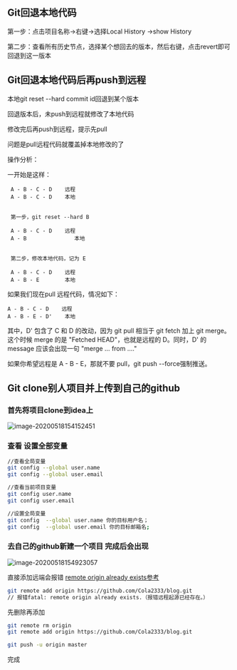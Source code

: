 ## Git回退本地代码

第一步：点击项目名称->右键->选择Local History ->show History 

第二步：查看所有历史节点，选择某个想回去的版本，然后右键，点击revert即可回退到这一版本



## Git回退本地代码后再push到远程

本地git reset --hard commit id回退到某个版本

回退版本后，未push到远程就修改了本地代码

修改完后再push到远程，提示先pull

问题是pull远程代码就覆盖掉本地修改的了

   操作分析：

   一开始是这样：

     A - B - C - D    远程
     A - B - C - D    本地


     第一步，git reset --hard B
    
     A - B - C - D    远程
     A - B               本地


     第二步，修改本地代码，记为 E
    
     A - B - C - D    远程
     A - B - E        本地

  如果我们现在pull 远程代码，情况如下：


    A - B - C - D    远程
    A - B - E - D'    本地
其中，D' 包含了 C 和 D 的改动，因为 git pull 相当于 git fetch 加上 git merge。这个时候 merge 的是 "Fetched HEAD"，也就是远程的 D。同时，D' 的 message 应该会出现一句 "merge … from ...."

如果你希望远程是 A - B - E，那就不要 pull，git push --force强制推送。



## Git clone别人项目并上传到自己的github

### 首先将项目clone到idea上

![image-20200518154152451](C:\WJJ\StudyInUSC\spring踩坑与学习\Git的操作-images\image-20200518154152451.png)



### 查看 设置全部变量

```bash
//查看全局变量
git config --global user.name
git config --global user.email

//查看当前项目变量
git config user.name
git config user.email
```

```bash
//设置全局变量
git config  --global user.name 你的目标用户名；       
git config  --global user.email 你的目标邮箱名;
```



### 去自己的github新建一个项目 完成后会出现

![image-20200518154923057](C:\WJJ\StudyInUSC\spring踩坑与学习\Git的操作-images\image-20200518154923057.png)

直接添加远端会报错 [remote origin already exists参考](https://www.jianshu.com/p/3380ec281729)

```bash
git remote add origin https://github.com/Cola2333/blog.git
// 报错fatal: remote origin already exists.（报错远程起源已经存在。）
```

先删除再添加

```bash
git remote rm origin
git remote add origin https://github.com/Cola2333/blog.git
```

```bash
git push -u origin master
```

完成
